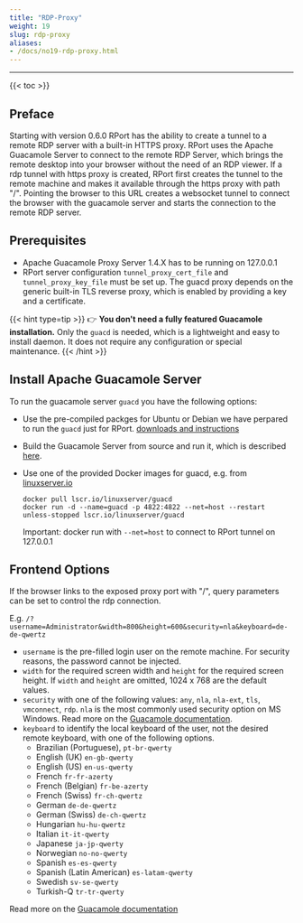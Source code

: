 ```yaml
---
title: "RDP-Proxy"
weight: 19
slug: rdp-proxy
aliases:
- /docs/no19-rdp-proxy.html
---
```

---
{{< toc >}}

## Preface

Starting with version 0.6.0 RPort has the ability to create a tunnel to a remote RDP server with a built-in HTTPS proxy.
RPort uses the Apache Guacamole Server to connect to the remote RDP Server, which brings the remote desktop into your
 browser without the need of an RDP viewer. If a rdp tunnel with https proxy is created, RPort first creates the tunnel
to the remote machine and makes it available through the https proxy with path "/". Pointing the browser to this URL
creates a websocket tunnel to connect the browser with the guacamole server and starts the connection to the remote RDP server.

## Prerequisites

* Apache Guacamole Proxy Server 1.4.X has to be running on 127.0.0.1
* RPort server configuration `tunnel_proxy_cert_file` and `tunnel_proxy_key_file` must be set up.
  The guacd proxy depends on the generic built-in TLS reverse proxy, which is enabled by providing a key and a certificate.

{{< hint type=tip >}}
👉 **You don't need a fully featured Guacamole installation.** Only the `guacd` is needed, which is a lightweight and
easy to install daemon. It does not require any configuration or special maintenance.
{{< /hint >}}

## Install Apache Guacamole Server

To run the guacamole server `guacd` you have the following options:

* Use the pre-compiled packges for Ubuntu or Debian we have perpared to run the `guacd` just for RPort.
  [downloads and instructions](https://github.com/renatomb/open-rport-guacamole/releases)
* Build the Guacamole Server from source and run it, which is described
  [here](http://guacamole.incubator.apache.org/doc/gug/installing-guacamole.html).
* Use one of the provided Docker images for guacd,
  e.g. from [linuxserver.io](https://docs.linuxserver.io/images/docker-guacd)

  ```shell
  docker pull lscr.io/linuxserver/guacd
  docker run -d --name=guacd -p 4822:4822 --net=host --restart unless-stopped lscr.io/linuxserver/guacd
  ```

  Important: docker run with `--net=host` to connect to RPort tunnel on 127.0.0.1

## Frontend Options

If the browser links to the exposed proxy port with "/", query parameters can be set to control the rdp connection.

E.g. `/?username=Administrator&width=800&height=600&security=nla&keyboard=de-de-qwertz`

* `username` is the pre-filled login user on the remote machine. For security reasons, the password cannot be injected.
* `width` for the required screen width and `height` for the required screen height. If `width` and `height` are omitted,
  1024 x 768 are the default values.
* `security` with one of the following values: `any`, `nla`, `nla-ext`, `tls`, `vmconnect`, `rdp`.
  `nla` is the most commonly used security option on MS Windows. Read more on the
  [Guacamole documentation](https://guacamole.apache.org/doc/gug/configuring-guacamole.html#authentication-and-security).
* `keyboard` to identify the local keyboard of the user, not the desired remote keyboard, with one of the following options.
  * Brazilian (Portuguese), `pt-br-qwerty`
  * English (UK) `en-gb-qwerty`
  * English (US) `en-us-qwerty`
  * French `fr-fr-azerty`
  * French (Belgian) `fr-be-azerty`
  * French (Swiss) `fr-ch-qwertz`
  * German `de-de-qwertz`
  * German (Swiss) `de-ch-qwertz`
  * Hungarian `hu-hu-qwertz`
  * Italian `it-it-qwerty`
  * Japanese `ja-jp-qwerty`
  * Norwegian `no-no-qwerty`
  * Spanish `es-es-qwerty`
  * Spanish (Latin American) `es-latam-qwerty`
  * Swedish `sv-se-qwerty`
  * Turkish-Q `tr-tr-qwerty`

Read more on the [Guacamole documentation](https://guacamole.apache.org/doc/gug/configuring-guacamole.html#session-settings)
